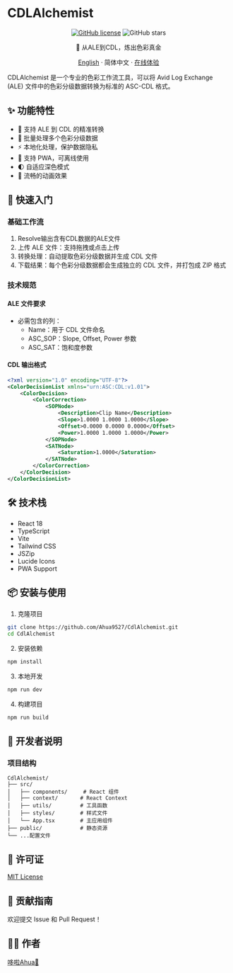 # CDLAlchemist

<div align="center">

[![GitHub license](https://img.shields.io/github/license/Ahua9527/CdlAlchemist)](https://github.com/Ahua9527/CdlAlchemist/blob/main/LICENSE)
![GitHub stars](https://img.shields.io/github/stars/Ahua9527/CdlAlchemist)

🎨 从ALE到CDL，炼出色彩真金

[English](./README.en.md) · 简体中文 · [在线体验](https://cdl-alchemist.ahua.space)

</div>

CDLAlchemist 是一个专业的色彩工作流工具，可以将 Avid Log Exchange (ALE) 文件中的色彩分级数据转换为标准的 ASC-CDL 格式。

## ✨ 功能特性

- 🎯 支持 ALE 到 CDL 的精准转换
- 🔄 批量处理多个色彩分级数据
- ⚡ 本地化处理，保护数据隐私
- 📱 支持 PWA，可离线使用
- 🌓 自适应深色模式
- 💫 流畅的动画效果

## 🚀 快速入门

### 基础工作流

1. Resolve输出含有CDL数据的ALE文件
2. 上传 ALE 文件：支持拖拽或点击上传
3. 转换处理：自动提取色彩分级数据并生成 CDL 文件
4. 下载结果：每个色彩分级数据都会生成独立的 CDL 文件，并打包成 ZIP 格式

### 技术规范

#### ALE 文件要求
- 必需包含的列：
  - Name：用于 CDL 文件命名
  - ASC_SOP：Slope, Offset, Power 参数
  - ASC_SAT：饱和度参数

#### CDL 输出格式
```xml
<?xml version="1.0" encoding="UTF-8"?>
<ColorDecisionList xmlns="urn:ASC:CDL:v1.01">
    <ColorDecision>
        <ColorCorrection>
            <SOPNode>
                <Description>Clip Name</Description>
                <Slope>1.0000 1.0000 1.0000</Slope>
                <Offset>0.0000 0.0000 0.0000</Offset>
                <Power>1.0000 1.0000 1.0000</Power>
            </SOPNode>
            <SATNode>
                <Saturation>1.0000</Saturation>
            </SATNode>
        </ColorCorrection>
    </ColorDecision>
</ColorDecisionList>
```

## 🛠️ 技术栈

- React 18
- TypeScript
- Vite
- Tailwind CSS
- JSZip
- Lucide Icons
- PWA Support

## 📦 安装与使用

1. 克隆项目

```bash
git clone https://github.com/Ahua9527/CdlAlchemist.git
cd CdlAlchemist
```

2. 安装依赖

```bash
npm install
```

3. 本地开发

```bash
npm run dev
```

4. 构建项目

```bash
npm run build
```


## 🌈 开发者说明

### 项目结构

```
CdlAlchemist/
├── src/
│   ├── components/     # React 组件
│   ├── context/       # React Context
│   ├── utils/         # 工具函数
│   ├── styles/        # 样式文件
│   └── App.tsx        # 主应用组件
├── public/            # 静态资源
└── ...配置文件
```

## 📃 许可证

[MIT License](LICENSE)

## 🤝 贡献指南

欢迎提交 Issue 和 Pull Request！

## 👨‍💻 作者

[哆啦Ahua🌱 ](https://github.com/Ahua9527)